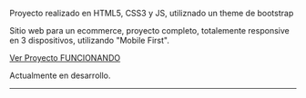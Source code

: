 Proyecto realizado en HTML5, CSS3 y JS, utiliznado un theme de bootstrap

Sitio web para un ecommerce, proyecto completo, totalemente responsive en 3 dispositivos, utilizando "Mobile First".

[Ver Proyecto FUNCIONANDO](https://agusvigno.github.io/tienda-ropa)

Actualmente en desarrollo.
* ** *** **** ***** **** *** ** * 
